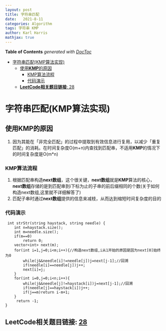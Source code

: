 ```yaml
---
layout: post
title: 字符串匹配
date:   2021-8-11
categories: Algorithm
tags: 字符串 KMP
author: Karl Harris
mathjax: true
---
```


<!-- START doctoc generated TOC please keep comment here to allow auto update -->
<!-- DON'T EDIT THIS SECTION, INSTEAD RE-RUN doctoc TO UPDATE -->
**Table of Contents**  *generated with [DocToc](https://github.com/thlorenz/doctoc)*

- [字符串匹配(KMP算法实现)](#%E5%AD%97%E7%AC%A6%E4%B8%B2%E5%8C%B9%E9%85%8Dkmp%E7%AE%97%E6%B3%95%E5%AE%9E%E7%8E%B0)
  - [使用**KMP**的原因](#%E4%BD%BF%E7%94%A8kmp%E7%9A%84%E5%8E%9F%E5%9B%A0)
    - [KMP算法流程](#kmp%E7%AE%97%E6%B3%95%E6%B5%81%E7%A8%8B)
    - [代码演示](#%E4%BB%A3%E7%A0%81%E6%BC%94%E7%A4%BA)
  - [**LeetCode相关题目链接**: 28](#leetcode%E7%9B%B8%E5%85%B3%E9%A2%98%E7%9B%AE%E9%93%BE%E6%8E%A5-28)

<!-- END doctoc generated TOC please keep comment here to allow auto update -->

# 字符串匹配(KMP算法实现)
## 使用**KMP**的原因
1. 因为其能在「非完全匹配」的过程中提取到有效信息进行复用，以减少「重复匹配」的消耗。在时间复杂度O(m+n)内查找到匹配串，不适用**KMP**的情况下的时间复杂度是O(m*n)
### KMP算法流程
1. 根据匹配串构造**next数组**，这个很关键，**next数组**就是**KMP**算法的核心，**next数组**存储的是到匹配串到i下标为止的子串的前后缀相同的个数(关于如何构造next数组,这里就不详细解答了)
2. 匹配子串时通过**next数组**提供的信息来减枝，从而达到缩短时间复杂度的目的

### 代码演示

     int strStr(string haystack, string needle) {
        int n=haystack.size();
        int m=needle.size();
        if(m==0)
            return 0;
        vector<int> next(m);
        for(int i=1,j=0;i<m;i++){//构造next数组,i从1开始的原因是因为next[0]始终为0
            while(j&&needle[i]!=needle[j])j=next[j-1];//回溯
            if(needle[i]==needle[j])j++;
            next[i]=j;
        }
        for(int i=0,j=0;i<n;i++){
            while(j&&needle[j]!=haystack[i])j=next[j-1];//回溯
            if(needle[j]==haystack[i])j++;
            if(j==m)return i-m+1;
        }
         return -1;
    }

## **LeetCode相关题目链接**: [28](https://leetcode-cn.com/problems/implement-strstr/)
     

